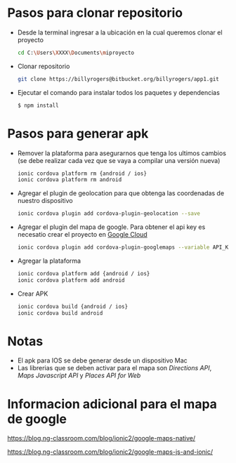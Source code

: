 # Pasos para clonar repositorio
  - Desde la terminal ingresar a la ubicación en la cual queremos clonar el proyecto
    ```sh
    cd C:\Users\XXXX\Documents\miproyecto
    ````
  - Clonar repositorio
       ```sh
       git clone https://billyrogers@bitbucket.org/billyrogers/app1.git
       ````
  - Ejecutar el comando para instalar todos los paquetes y dependencias
    ```sh
    $ npm install
    ```
# Pasos para generar apk
- Remover la plataforma para asegurarnos que tenga los ultimos cambios (se debe realizar
    cada vez que se vaya a compilar una versión nueva)
    ```sh
    ionic cordova platform rm {android / ios}
    ionic cordova platform rm android
    ```
- Agregar el plugin de geolocation para que obtenga las coordenadas de nuestro dispositivo
    ```sh
    ionic cordova plugin add cordova-plugin-geolocation --save
    ```
    
- Agregar el plugin del mapa de google. Para obtener el api key es necesatio crear el proyecto en [Google Cloud](https://cloud.google.com/maps-platform/?hl=es-419.)
    ```sh
    ionic cordova plugin add cordova-plugin-googlemaps --variable API_KEY_FOR_ANDROID="YOUR_ANDROID_API_KEY_IS_HERE" --variable API_KEY_FOR_IOS="YOUR_IOS_API_KEY_IS_HERE" --save
    ```
- Agregar la plataforma 
    ```sh
    ionic cordova platform add {android / ios}
    ionic cordova platform add android
    ```
- Crear APK  
    ```sh
    ionic cordova build {android / ios}
    ionic cordova build android
    ```
    
# Notas
- El apk para IOS se debe generar desde un dispositivo Mac
- Las librerias que se deben activar para el mapa son *Directions API*, *Maps Javascript API* y *Places API for Web* 

# Informacion adicional para el mapa de google

https://blog.ng-classroom.com/blog/ionic2/google-maps-native/

https://blog.ng-classroom.com/blog/ionic2/google-maps-js-and-ionic/
